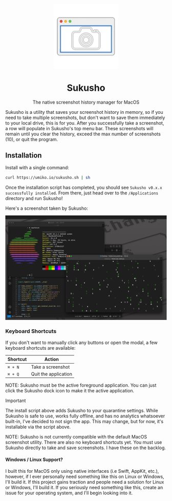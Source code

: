<div align="center">
  <img width="40%" src="assets/AppIcon.png" />
  <h1>Sukusho</h1>
  <p>The native screenshot history manager for MacOS</p>
</div>


Sukusho is a utility that saves your screenshot history in memory, so if you need to take multiple screenshots, but don't want to save them immediately to your local drive, this is for you. After you successfully take a screenshot, a row will populate in Sukusho's top menu bar. These screenshots will remain until you clear the history, exceed the max number of screenshots (10), or quit the program.

## Installation

Install with a single command:

```bash
curl https://umiko.io/sukusho.sh | sh
```

Once the installation script has completed, you should see `Sukusho v0.x.x successfully installed`. From there, just head over to the `/Applications` directory and run Sukusho!

Here's a screenshot taken by Sukusho:

<img src="assets/SukushoScreenshotExample.jpg" >

### Keyboard Shortcuts

If you don't want to manually click any buttons or open the modal, a few keyboard shortcuts are available:

| Shortcut | Action               |
| -------- | -------------------- |
| `⌘ + N`  | Take a screenshot    |
| `⌘ + Q`  | Quit the application |

NOTE: Sukusho must be the active foreground application. You can just click the Sukusho dock icon to make it the active application.

> [!IMPORTANT]
> The install script above adds Sukusho to your quarantine settings.
> While Sukusho is safe to use, works fully offline, and has no analytics whatsoever built-in, I've decided to not sign the app. This may change, but for now, it's installable via the script above.

NOTE: Sukusho is not currently compatible with the default MacOS screenshot utility. There are also no keyboard shortcuts yet. You must use Sukusho directly to take and save screenshots. I have these on the backlog.

#### Windows / Linux Support?
I built this for MacOS only using native interfaces (i.e Swift, AppKit, etc.), however, if I ever personally need something like this on Linux or Windows, I'll build it. If this project gains traction and people need a solution for Linux or Windows, I'll build it. If you seriously need something like this, create an issue for your operating system, and I'll begin looking into it.
